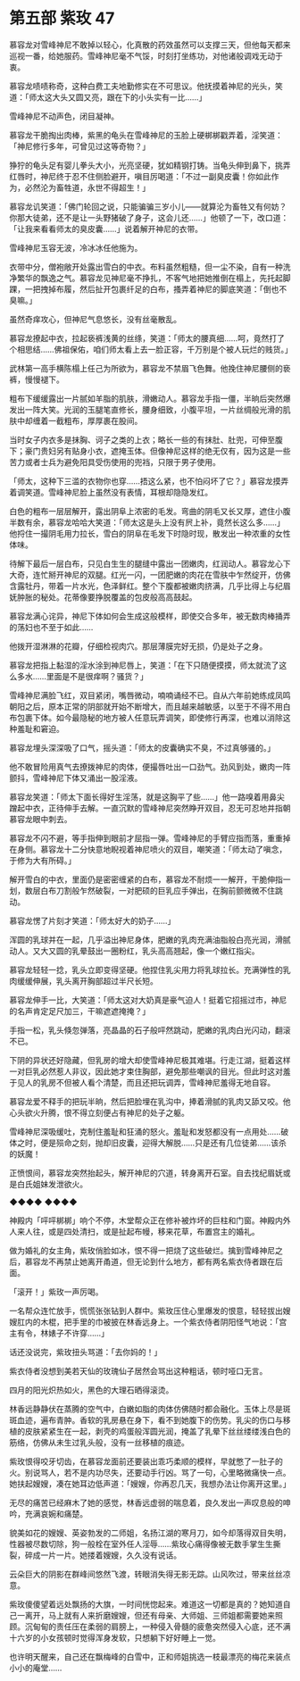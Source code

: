 # 第五部 紫玫 47

慕容龙对雪峰神尼不敢掉以轻心，化真散的药效虽然可以支撑三天，但他每天都来巡视一番，给她服药。雪峰神尼毫不气馁，时刻打坐练功，对他诸般调戏无动于衷。

慕容龙啧啧称奇，这种白费工夫地勤修实在不可思议。他抚摸着神尼的光头，笑道：「师太这大头又圆又亮，跟在下的小头实有一比……」

雪峰神尼不动声色，闭目凝神。

慕容龙干脆掏出肉棒，紫黑的龟头在雪峰神尼的玉脸上硬梆梆戳弄着，淫笑道：「神尼修行多年，可曾见过这等奇物？」

狰狞的龟头足有婴儿拳头大小，光亮坚硬，犹如精钢打铸。当龟头伸到鼻下，挑弄红唇时，神尼终于忍不住侧脸避开，嗔目厉喝道：「不过一副臭皮囊！你如此作为，必然沦为畜牲道，永世不得超生！」

慕容龙讥笑道：「佛门轮回之说，只能骗骗三岁小儿——就算沦为畜牲又有何妨？你那大徒弟，还不是让一头野猪破了身子，这会儿还……」他顿了一下，改口道：「让我来看看师太的臭皮囊……」说着解开神尼的衣带。

雪峰神尼玉容无波，冷冰冰任他施为。

衣带中分，僧袍敞开处露出雪白的中衣。布料虽然粗糙，但一尘不染，自有一种洗净繁华的飘逸之气。慕容龙见神尼毫不挣扎，不客气地把她推倒在榻上，先托起脚踝，一把拽掉布履，然后扯开包裹纤足的白布，搔弄着神尼的脚底笑道：「倒也不臭嘛。」

虽然奇痒攻心，但神尼气息悠长，没有丝毫散乱。

慕容龙撩起中衣，拉起亵裤浅黄的丝绦，笑道：「师太的腰真细……呵，竟然打了个相思结……佛祖保佑，咱们师太看上去一脸正容，千万别是个被人玩烂的贱货。」

武林第一高手横陈榻上任己为所欲为，慕容龙不禁眉飞色舞。他挽住神尼腰侧的亵裤，慢慢褪下。

粗布下缓缓露出一片腻如羊脂的肌肤，滑嫩动人。慕容龙手指一僵，半晌后突然爆发出一阵大笑。光润的玉腿笔直修长，腰身细致，小腹平坦，一片丝绸般光滑的肌肤中却缠着一截粗布，厚厚裹在股间。

当时女子内衣多是抹胸、诃子之类的上衣；略长一些的有抹肚、肚兜，可伸至腹下；豪门贵妇另有贴身小衣，遮掩玉体。但像神尼这样的绝无仅有，因为这是一些苦力或者士兵为避免阳具受伤使用的兜裆，只限于男子使用。

「师太，这种下三滥的衣物你也穿……捂这么紧，也不怕闷坏了它？」慕容龙摸弄着调笑道。雪峰神尼脸上虽然没有表情，耳根却隐隐发红。

白色的粗布一层层解开，露出阴阜上浓密的毛发。弯曲的阴毛又长又厚，遮住小腹半数有余，慕容龙哈哈大笑道：「师太这是头上没有屄上补，竟然长这么多……」他捋住一撮阴毛用力拉长，雪白的阴阜在毛发下时隐时现，散发出一种浓重的女性体味。

待解下最后一层白布，只见白生生的腿缝中露出一团嫩肉，红润动人。慕容龙心下大奇，连忙掰开神尼的双腿。红光一闪，一团肥嫩的肉花在雪肤中乍然绽开，仿佛含露牡丹，带着一片水光，色泽鲜红。整个下腹都被嫩肉挤满，几乎比得上与纪眉妩肿胀的秘处。花蒂像要挣脱覆盖的包皮般高高鼓起。

慕容龙满心诧异，神尼下体如何会生成这般模样，即使交合多年，被无数肉棒捅弄的荡妇也不至于如此……

他拨开湿淋淋的花瓣，仔细检视肉穴。那层薄膜完好无损，仍是处子之身。

慕容龙把指上黏湿的淫水涂到神尼唇上，笑道：「在下只随便摸摸，师太就流了这么多水……里面是不是很痒啊？骚货？」

雪峰神尼满脸飞红，双目紧闭，嘴唇微动，喃喃诵经不已。自从六年前她练成凤鸣朝阳之后，原本正常的阴部就开始不断增大，而且越来越敏感，以至于不得不用白布包裹下体。如今最隐秘的地方被人任意玩弄调笑，即使修行再深，也难以消除这种羞耻和窘迫。

慕容龙埋头深深吸了口气，摇头道：「师太的皮囊确实不臭，不过真够骚的。」

他不敢冒险用真气去撩拨神尼的肉体，便撮唇吐出一口劲气。劲风到处，嫩肉一阵颤抖，雪峰神尼下体又涌出一股淫液。

慕容龙笑道：「师太下面长得好生淫荡，就是这胸平了些……」他一路嗅着用鼻尖蹭起中衣，正待伸手去解。一直沉默的雪峰神尼突然睁开双目，忍无可忍地并指朝慕容龙眼中刺去。

慕容龙不闪不避，等手指伸到眼前才屈指一弹。雪峰神尼的手臂应指而落，重重掉在身侧。慕容龙十二分快意地睨视着神尼喷火的双目，嘲笑道：「师太动了嗔念，于修为大有所碍。」

解开雪白的中衣，里面仍是密密缠紧的白布，慕容龙不耐烦一一解开，干脆伸指一划，数层白布刀割般乍然破裂，一对肥硕的巨乳应手弹出，在胸前颤微微不住跳动。

慕容龙愣了片刻才笑道：「师太好大的奶子……」

浑圆的乳球并在一起，几乎溢出神尼身体，肥嫩的乳肉充满油脂般白亮光润，滑腻动人。又大又圆的乳晕鼓出一圈粉红，乳头高高翘起，像一个嫩红指尖。

慕容龙轻轻一捻，乳头立即变得坚硬。他捏住乳尖用力将乳球拉长。充满弹性的乳肉缓缓伸展，乳头离开胸部超过半尺长短。

慕容龙伸手一比，大笑道：「师太这对大奶真是豪气迫人！挺着它招摇过市，神尼的名声肯定足尺加三，干嘛遮遮掩掩？」

手指一松，乳头倏忽弹落，亮晶晶的石子般呯然跳动，肥嫩的乳肉白光闪动，翻滚不已。

下阴的异状还好隐藏，但乳房的增大却使雪峰神尼极其难堪。行走江湖，挺着这样一对巨乳必然惹人非议，因此她才束住胸部，避免那些嘲讽的目光。但此时这对羞于见人的乳房不但被人看个清楚，而且还把玩调弄，雪峰神尼羞得无地自容。

慕容龙爱不释手的把玩半晌，然后把脸埋在乳沟中，捧着滑腻的乳肉又舔又咬。他心头欲火升腾，恨不得立刻便占有神尼的处子之躯。

雪峰神尼深吸缓吐，克制住羞耻和狂涌的怒火。羞耻和发怒都没有一点用处……破体之时，便是殒命之刻，抛却旧皮囊，迎得大解脱……只是还有几位徒弟……该杀的妖魔！

正愤恨间，慕容龙突然抬起头，解开神尼的穴道，转身离开石室。自去找纪眉妩或是白氏姐妹发泄欲火。

◆◆◆◆ ◆◆◆◆

神殿内「呯呯梆梆」响个不停，木堂帮众正在修补被炸坏的巨柱和门窗。神殿内外人来人往，或是四处清扫，或是扯起布幔，移来花草，布置宫主的婚礼。

做为婚礼的女主角，紫玫俏脸如冰，恨不得一把烧了这些破烂。擒到雪峰神尼之后，慕容龙不再禁止她离开甬道，但无论到什么地方，都有两名紫衣侍者跟在后面。

「滚开！」紫玫一声厉喝。

一名帮众连忙放手，慌慌张张钻到人群中。紫玫压住心里爆发的恨意，轻轻拔出嫂嫂肛内的木棍，把手里的巾被披在林香远身上。一个紫衣侍者阴阳怪气地说：「宫主有令，林婊子不许穿……」

话还没说完，紫玫扭头骂道：「去你妈的！」

紫衣侍者没想到美若天仙的玫瑰仙子居然会骂出这种粗话，顿时哑口无言。

四月的阳光炽热如火，黑色的大理石晒得滚烫。

林香远静静伏在蒸腾的空气中，白嫩如脂的肉体仿佛随时都会融化。玉体上尽是斑斑血迹，遍布青肿。香软的乳房悬在身下，看不到她腹下的伤势。乳尖的伤口与移植的皮肤紧紧生在一起，剥壳的鸡蛋般浑圆光润，掩盖了乳晕下丝丝缕缕浅白色的筋络，仿佛从未生过乳头般，没有一丝移植的痕迹。

紫玫恨得咬牙切齿，在慕容龙面前还要装出乖巧柔顺的模样，早就憋了一肚子的火。别说骂人，若不是内功尽失，还要动手行凶。骂了一句，心里略微痛快一点。她扶起嫂嫂，凑在她耳边低声道：「嫂嫂，你再忍几天，我想办法让你离开这里。」

无尽的痛苦已经麻木了她的感觉，林香远虚弱的喘息着，良久发出一声叹息般的呻吟，充满哀婉和痛楚。

貌美如花的嫂嫂、英姿勃发的二师姐，名扬江湖的寒月刀，如今却落得双目失明，性器被尽数切除，狗一般栓在室外任人淫辱……紫玫心痛得像被无数手掌生生撕裂，碎成一片一片。她搂着嫂嫂，久久没有说话。

云朵巨大的阴影在群峰间悠然飞渡，转眼消失得无影无踪。山风吹过，带来丝丝凉意。

紫玫傻傻望着远处飘扬的大旗，一时间恍惚起来。难道这一切都是真的？她知道自己一离开，马上就有人来折磨嫂嫂，但还有母亲、大师姐、三师姐都需要她来照顾。沉甸甸的责任压在柔弱的肩膀上，一种侵入骨髓的疲惫突然侵入心底，还不满十六岁的小女孩顿时觉得浑身发软，只想躺下好好睡上一觉。

也许明天醒来，自己还在飘梅峰的白雪中，正和师姐挑选一枝最漂亮的梅花来装点小小的庵堂……

